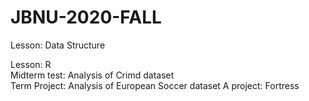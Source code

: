 # JBNU-2020-FALL

Lesson: Data Structure

Lesson: R<br>
  Midterm test: Analysis of Crimd dataset<br>
  Term Project: Analysis of European Soccer dataset
A project: Fortress
